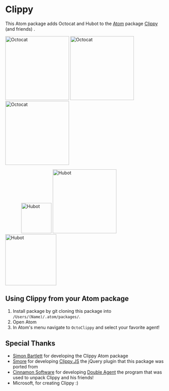 # Clippy

This Atom package adds Octocat and Hubot to the [Atom](http://atom.io) package [Clippy](https://github.com/sibartlett/atom-clippy) (and friends) .


<img src="https://res.cloudinary.com/devpost/image/fetch/s--QHGCpnWK--/https://github.com/npentrel/octoclippy/blob/master/gifs/ears.gif%3Fraw%3Dtrue" alt="Octocat" style="width: 200px;"/> <img src="https://res.cloudinary.com/devpost/image/fetch/s--KujfWW6p--/https://github.com/npentrel/octoclippy/blob/master/gifs/doubleblink.gif%3Fraw%3Dtrue" alt="Octocat" style="width: 200px;"/> <img src="https://res.cloudinary.com/devpost/image/fetch/s--3sRl991X--/https://github.com/npentrel/octoclippy/blob/master/gifs/tentacles.gif%3Fraw%3Dtrue" alt="Octocat" style="width: 200px;"/>

<img src="https://res.cloudinary.com/devpost/image/fetch/s--N-SVFv85--/https://github.com/npentrel/octoclippy/blob/master/gifs/electric.gif%3Fraw%3Dtrue" alt="Hubot" style="width: 95px; margin-left: 50px;"/>
<img src="https://res.cloudinary.com/devpost/image/fetch/s--5JIaSRgN--/https://github.com/npentrel/octoclippy/blob/master/gifs/delete.gif%3Fraw%3Dtrue" alt="Hubot" style="width: 200px;"/>
<img src="https://res.cloudinary.com/devpost/image/fetch/s--u0jy0iw3--/https://github.com/npentrel/octoclippy/blob/master/gifs/save.gif%3Fraw%3Dtrue" alt="Hubot" style="width: 160px;"/>


## Using Clippy from your Atom package
1. Install package by git cloning this package into `/Users/(Name)/.atom/packages/`.
2. Open Atom
3. In Atom's menu navigate to `OctoClippy` and select your favorite agent!

## Special Thanks

* [Simon Bartlett](https://github.com/sibartlett) for developing the Clippy Atom package
* [Smore](https://www.smore.com) for developing [Clippy.JS](http://www.smore.com/clippy-js) the jQuery plugin that this package was ported from
* [Cinnamon Software](http://www.cinnamonsoftware.com/) for developing [Double Agent](http://doubleagent.sourceforge.net/)
the program that was used to unpack Clippy and his friends!
* Microsoft, for creating Clippy :)
